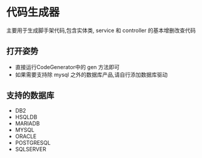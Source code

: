 # 代码生成器

主要用于生成脚手架代码,包含实体类, service 和 controller 的基本增删改查代码

## 打开姿势
+ 直接运行CodeGenerator中的 gen 方法即可
+ 如果需要支持除 mysql 之外的数据库产品,请自行添加数据库驱动

## 支持的数据库
+ DB2
+ HSQLDB
+ MARIADB
+ MYSQL
+ ORACLE
+ POSTGRESQL
+ SQLSERVER